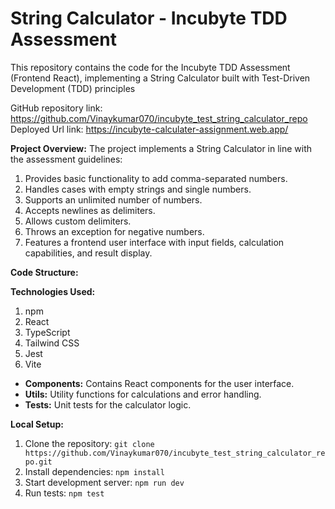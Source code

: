 # String Calculator - Incubyte TDD Assessment

This repository contains the code for the Incubyte TDD Assessment (Frontend React), implementing a String Calculator built with Test-Driven Development (TDD) principles

 GitHub repository link: https://github.com/Vinaykumar070/incubyte_test_string_calculator_repo
 Deployed Url link: https://incubyte-calculater-assignment.web.app/

**Project Overview:**
The project implements a String Calculator in line with the assessment guidelines:

  1. Provides basic functionality to add comma-separated numbers.
  2. Handles cases with empty strings and single numbers.
  3. Supports an unlimited number of numbers.
  4. Accepts newlines as delimiters.
  5. Allows custom delimiters.
  6. Throws an exception for negative numbers.
  7. Features a frontend user interface with input fields, calculation capabilities, and result display.

**Code Structure:**

**Technologies Used:**
  1. npm
  2. React
  3. TypeScript
  4. Tailwind CSS
  5. Jest
  6. Vite

- **Components:** Contains React components for the user interface.
- **Utils:** Utility functions for calculations and error handling.
- **Tests:** Unit tests for the calculator logic.

**Local Setup:**

1. Clone the repository: `git clone https://github.com/Vinaykumar070/incubyte_test_string_calculator_repo.git`
2. Install dependencies: `npm install`
3. Start development server: `npm run dev`
4. Run tests: `npm test`
